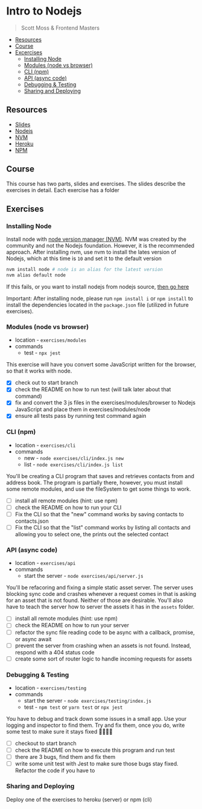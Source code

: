 # Intro to Nodejs
> Scott Moss & Frontend Masters
- [Resources](#resources)
- [Course](#course)
- [Excercises](#excercises)
  - [Installing Node](#installing-node)
  - [Modules (node vs browser)](#modules-node-vs-browser)
  - [CLI (npm)](#cli-npm)
  - [API (async code)](#api-async-code)
  - [Debugging & Testing](#debugging--testing)
  - [Sharing and Deploying](#sharing-and-deploying)

## Resources
* [Slides](https://slides.com/scotups/deck/fullscreen)
* [Nodejs](https://nodejs.org/en/)
* [NVM](https://github.com/creationix/nvm)
* [Heroku](https://heroku.com)
* [NPM](https://www.npmjs.com/)

## Course
This course has two parts, slides and exercises. The slides describe the exercises in detail. Each exercise has a folder
## Exercises
### Installing Node
Install node with [node version manager (NVM)](https://github.com/creationix/nvm#installation). NVM was created by the community and not the Nodejs foundation. However, it is the recommended approach. After installing nvm, use nvm to install the lates version of Nodejs, which at this time is `10` and set it to the default version
```bash
nvm install node # node is an alias for the latest version
nvm alias default node
```
If this fails, or you want to install nodejs from nodejs source, [then go here](https://nodejs.org/en/)

Important: After installing node, please run `npm install i` or `npm install` to install the dependencies located in the `package.json` file (utilized in future exercises).
### Modules (node vs browser)
* location - `exercises/modules`
* commands
  * test - `npx jest`

This exercise will have you convert some JavaScript written for the browser, so that it works with node.
- [x] check out to start branch
- [x] check the README on how to run test (will talk later about that command)
- [x] fix and convert the 3 js files in the exercises/modules/browser to Nodejs JavaScript and place them in exercises/modules/node
- [x] ensure all tests pass by running test command again
### CLI (npm)
* location - `exercises/cli`
* commands
  * new - `node exercises/cli/index.js new`
  * list - `node exercises/cli/index.js list`

You'll be creating a CLI program that saves and retrieves contacts from and address book. The program is partially there, however, you must install some remote modules, and use the fileSystem to get some things to work.

- [ ] install all remote modules (hint: use npm)
- [ ] check the README on how to run your CLI
- [ ] Fix the CLI so that the "new" command works by saving contacts to contacts.json
- [ ] Fix the CLI so that the "list" command works by listing all contacts and allowing you to select one, the prints out the selected contact
### API (async code)
* location - `exercises/api`
* commands
  * start the server - `node exercises/api/server.js`

You'll be refacoring and fixing a simple static asset server. The server uses blocking sync code and crashes whenever a request comes in that is asking for an asset that is not found. Neither of those are desirable. You'll also have to teach the server how to server the assets it has in the `assets` folder.

- [ ] install all remote modules (hint: use npm)
- [ ] check the README on how to run your server
- [ ] refactor the sync file reading code to be async with a callback, promise, or async await
- [ ] prevent the server from crashing when an assets is not found. Instead, respond with a 404 status code
- [ ] create some sort of router logic to handle incoming requests for assets
### Debugging & Testing
* location - `exercises/testing`
* commands
  * start the server - `node exercises/testing/index.js`
  * test - `npm test` or `yarn test` or `npx jest`

You have to debug and track down some issues in a small app. Use your logging and inspector to find them. Try and fix them, once you do, write some test to make sure it stays fixed 👌🏾😎💯

- [ ] checkout to start branch
- [ ] check the README on how to execute this program and run test
- [ ] there are 3 bugs, find them and fix them
- [ ] write some unit test with Jest to make sure those bugs stay fixed. Refactor the code if you have to
### Sharing and Deploying
Deploy one of the exercises to heroku (server) or npm (cli)


